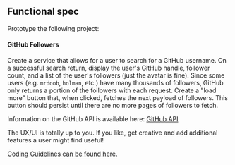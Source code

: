 Functional spec
---------------

Prototype the following project:

#### GitHub Followers

Create a service that allows for a user to search for a GitHub username. On a
successful search return, display the user's GitHub handle, follower count, and
a list of the user's followers (just the avatar is fine). Since some users (e.g.
`mrdoob`, `holman`, etc.) have many thousands of followers, GitHub only returns
a portion of the followers with each request. Create a "load more" button that,
when clicked, fetches the next payload of followers. This button should persist
until there are no more pages of followers to fetch.

Information on the GitHub API is available here: [GitHub API](https://developer.github.com/v3/)

The UX/UI is totally up to you. If you like, get creative and add additional
features a user might find useful!

[Coding Guidelines can be found here.](coding_guidelines.md)
